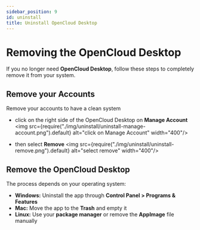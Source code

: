```yaml
---
sidebar_position: 9
id: uninstall
title: Uninstall OpenCloud Desktop
---
```


# Removing the OpenCloud Desktop

If you no longer need **OpenCloud Desktop**, follow these steps to completely remove it from your system.

## Remove your Accounts

Remove your accounts to have a clean system

- click on the right side of the OpenCloud Desktop on **Manage Account**
  <img src={require("./img/uninstall/uninstall-manage-account.png").default} alt="click on Manage Account" width="400"/>

- then select **Remove**
  <img src={require("./img/uninstall/uninstall-remove.png").default} alt="select remove" width="400"/>

## Remove the OpenCloud Desktop

The process depends on your operating system:

- **Windows:** Uninstall the app through **Control Panel > Programs & Features**
- **Mac:** Move the app to the **Trash** and empty it
- **Linux:** Use your **package manager** or remove the **AppImage** file manually
